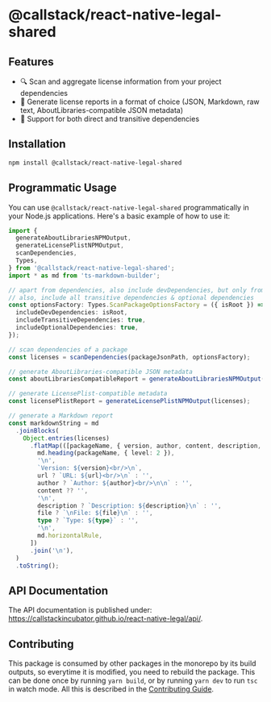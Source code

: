 # @callstack/react-native-legal-shared

## Features

- 🔍 Scan and aggregate license information from your project dependencies
- 📝 Generate license reports in a format of choice (JSON, Markdown, raw text, AboutLibraries-compatible JSON metadata)
- 🔄 Support for both direct and transitive dependencies

## Installation

```bash
npm install @callstack/react-native-legal-shared
```

## Programmatic Usage

You can use `@callstack/react-native-legal-shared` programmatically in your Node.js applications. Here's a basic example of how to use it:

```typescript
import {
  generateAboutLibrariesNPMOutput,
  generateLicensePlistNPMOutput,
  scanDependencies,
  Types,
} from '@callstack/react-native-legal-shared';
import * as md from 'ts-markdown-builder';

// apart from dependencies, also include devDependencies, but only from the root package.json;
// also, include all transitive dependencies & optional dependencies
const optionsFactory: Types.ScanPackageOptionsFactory = ({ isRoot }) => ({
  includeDevDependencies: isRoot,
  includeTransitiveDependencies: true,
  includeOptionalDependencies: true,
});

// scan dependencies of a package
const licenses = scanDependencies(packageJsonPath, optionsFactory);

// generate AboutLibraries-compatible JSON metadata
const aboutLibrariesCompatibleReport = generateAboutLibrariesNPMOutput(licenses);

// generate LicensePlist-compatible metadata
const licensePlistReport = generateLicensePlistNPMOutput(licenses);

// generate a Markdown report
const markdownString = md
  .joinBlocks(
    Object.entries(licenses)
      .flatMap(([packageName, { version, author, content, description, file, type, url }]) => [
        md.heading(packageName, { level: 2 }),
        '\n',
        `Version: ${version}<br/>\n`,
        url ? `URL: ${url}<br/>\n` : '',
        author ? `Author: ${author}<br/>\n\n` : '',
        content ?? '',
        '\n',
        description ? `Description: ${description}\n` : '',
        file ? `\nFile: ${file}\n` : '',
        type ? `Type: ${type}` : '',
        '\n',
        md.horizontalRule,
      ])
      .join('\n'),
  )
  .toString();
```

## API Documentation

The API documentation is published under: https://callstackincubator.github.io/react-native-legal/api/.

## Contributing

This package is consumed by other packages in the monorepo by its build outputs, so everytime it is modified, you need to rebuild the package. This can be done once by running `yarn build`, or by running `yarn dev` to run `tsc` in watch mode. All this is described in the [Contributing Guide](../../CONTRIBUTING.md).
